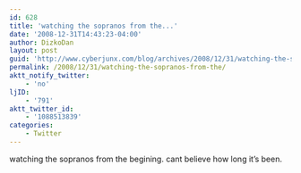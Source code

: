 ```yaml
---
id: 628
title: 'watching the sopranos from the...'
date: '2008-12-31T14:43:23-04:00'
author: DizkoDan
layout: post
guid: 'http://www.cyberjunx.com/blog/archives/2008/12/31/watching-the-sopranos-from-the/'
permalink: /2008/12/31/watching-the-sopranos-from-the/
aktt_notify_twitter:
    - 'no'
ljID:
    - '791'
aktt_twitter_id:
    - '1088513839'
categories:
    - Twitter
---
```


watching the sopranos from the begining. cant believe how long it’s been.